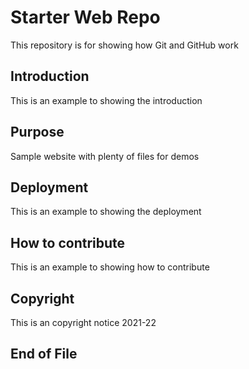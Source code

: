 # Starter Web Repo

This repository is for showing how Git and GitHub work

## Introduction
This is an example to showing the introduction

## Purpose

Sample website with plenty of files for demos

## Deployment
This is an example to showing the deployment

## How to contribute
This is an example to showing how to contribute

## Copyright
This is an copyright notice 2021-22

## End of File

